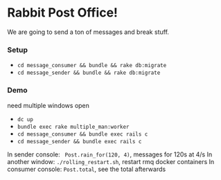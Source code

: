 # Rabbit Post Office!

We are going to send a ton of messages and break stuff.

### Setup

  * `cd message_consumer && bundle && rake db:migrate`
  * `cd message_sender && bundle && rake db:migrate`

### Demo

need multiple windows open

 * `dc up`
 * `bundle exec rake multiple_man:worker`
 * `cd message_consumer && bundle exec rails c`
 * `cd message_sender && bundle exec rails c`

In sender console: ` Post.rain_for(120, 4)`, messages for 120s at 4/s
In another window: `./rolling_restart.sh`, restart rmq docker containers
In consumer console: `Post.total`, see the total afterwards
